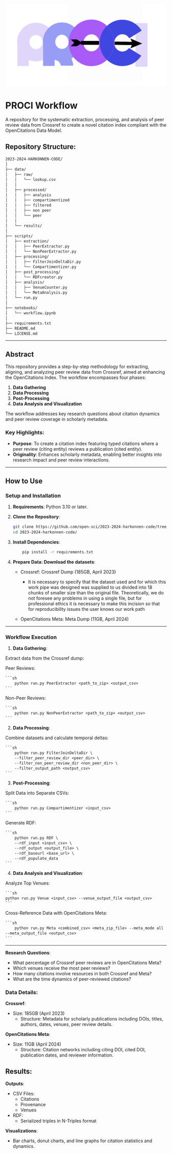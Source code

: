![Alt text](img\PROCI.jpg "PROCI logos")


# PROCI Workflow

A repository for the systematic extraction, processing, and analysis of peer review data from Crossref to create a novel citation index compliant with the OpenCitations Data Model.

## Repository Structure:
```
2023-2024-HARKONNEN-CODE/
│
├── data/
│   ├── raw/
│   │   └── lookup.csv
│   │    
│   ├── processed/
│   │   ├── analysis
│   │   ├── compartimentized
│   │   ├── filtered
│   │   ├── non peer
│   │   └── peer
│   │  
│   └── results/
│
├── scripts/
│   ├── extraction/
│   │   ├── PeerExtractor.py
│   │   └── NonPeerExtractor.py
│   ├── processing/
│   │   ├── FilterJoinDeltaDir.py
│   │   └── Compartimentizer.py
│   ├── post_processing/
│   │   └── RDFcreator.py
│   ├── analysis/
│   │   ├── VenueCounter.py
│   │   └── MetaAnalysis.py
│   └── run.py
│
├── notebooks/
│   └── workflow.ipynb
│
├── requirements.txt
├── README.md
└── LICENSE.md
```

---

## Abstract

This repository provides a step-by-step methodology for extracting, aligning, and analyzing peer review data from Crossref, aimed at enhancing the OpenCitations Index. The workflow encompasses four phases:

1. **Data Gathering**
2. **Data Processing**
3. **Post-Processing**
4. **Data Analysis and Visualization**

The workflow addresses key research questions about citation dynamics and peer review coverage in scholarly metadata.

### Key Highlights:
- **Purpose**: To create a citation index featuring typed citations where a peer review (citing entity) reviews a publication (cited entity).
- **Originality**: Enhances scholarly metadata, enabling better insights into research impact and peer review interactions.

---

## How to Use

### Setup and Installation

1. **Requirements**: Python 3.10 or later.
2. **Clone the Repository**:
   ```bash
   git clone https://github.com/open-sci/2023-2024-harkonnen-code/tree/main
   cd 2023-2024-harkonnen-code/

3. **Install Dependencies**:
    ```sh
        pip install -r requirements.txt
    ```
    
4. **Prepare Data: Download the datasets**:
    - Crossref: Crossref Dump (185GB, April 2023) 
        - It is necessary to specify that the dataset used and for which this work pipe was designed was supplied to us divided into 18 chunks of smaller size than the original file. Theoretically, we do not foresee any problems in using a single file, but for professional ethics it is necessary to make this incision so that for reproducibility issues the user knows our work path

    - OpenCitations Meta: Meta Dump (11GB, April 2024)

---

### Workflow Execution

1. **Data Gathering**:

Extract data from the Crossref dump:

Peer Reviews:

    ```sh
        python run.py PeerExtractor <path_to_zip> <output_csv>
    ```
Non-Peer Reviews:

    ```sh
        python run.py NonPeerExtractor <path_to_zip> <output_csv>
    ```
2. **Data Processing**:

Combine datasets and calculate temporal deltas:

    ```sh
        python run.py FilterJoinDeltaDir \
        --filter_peer_review_dir <peer_dir> \
        --filter_non_peer_review_dir <non_peer_dir> \
        --filter_output_path <output_csv>
    ```
3. **Post-Processing**:

Split Data into Separate CSVs:

    ```sh
        python run.py Compartimentizer <input_csv>
    ```
Generate RDF:

    ```sh
        python run.py RDF \
        --rdf_input <input_csv> \
        --rdf_output <output_file> \
        --rdf_baseurl <base_url> \
        --rdf_populate_data
    ```
4. **Data Analysis and Visualization**:

Analyze Top Venues:

    ```sh
    python run.py Venue <input_csv> --venue_output_file <output_csv>
    ```
Cross-Reference Data with OpenCitations Meta:

    ```sh
        python run.py Meta <combined_csv> <meta_zip_file> --meta_mode all --meta_output_file <output_csv>
    ```
---

**Research Questions**:

- What percentage of Crossref peer reviews are in OpenCitations Meta?
- Which venues receive the most peer reviews?
- How many citations involve resources in both Crossref and Meta?
- What are the time dynamics of peer-reviewed citations?

### Data Details:

**Crossref**:

- Size: 185GB (April 2023)
    - Structure: Metadata for scholarly publications including DOIs, titles, authors, dates, venues, peer review details.

**OpenCitations Meta**:

- Size: 11GB (April 2024)
    - Structure: Citation networks including citing DOI, cited DOI, publication dates, and reviewer information.

## Results:

**Outputs**:

- CSV Files:
  - Citations
  - Provenance
  - Venues
- RDF:
  - Serialized triples in N-Triples format

**Visualizations**:
- Bar charts, donut charts, and line graphs for citation statistics and dynamics.